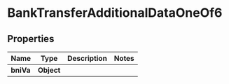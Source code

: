 

# BankTransferAdditionalDataOneOf6


## Properties

| Name | Type | Description | Notes |
|------------ | ------------- | ------------- | -------------|
|**bniVa** | **Object** |  |  |



